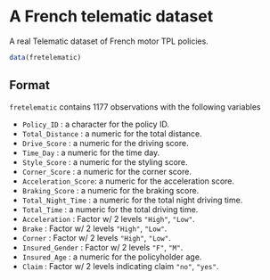 # A French telematic dataset

A real Telematic dataset of French motor TPL policies.

```r
data(fretelematic)
```

## Format

`fretelematic` contains 1177 observations with the following variables

 * `Policy_ID` : a character for the policy ID.
 * `Total_Distance` : a numeric for the total distance.
 * `Drive_Score` : a numeric for the driving score.
 * `Time_Day` : a numeric for the time day.
 * `Style_Score` : a numeric for the styling score.
 * `Corner_Score` : a numeric for the corner score.
 * `Acceleration_Score`: a numeric for the acceleration score.
 * `Braking_Score` : a numeric for the braking score.
 * `Total_Night_Time` : a numeric for the total night driving time.
 * `Total_Time` : a numeric for the total driving time.
 * `Acceleration` : Factor w/ 2 levels `"High"`, `"Low"`.
 * `Brake` : Factor w/ 2 levels `"High"`, `"Low"`.
 * `Corner` : Factor w/ 2 levels `"High"`, `"Low"`.
 * `Insured_Gender` : Factor w/ 2 levels `"F"`, `"M"`.
 * `Insured_Age` : a numeric for the policyholder age.
 * `Claim` : Factor w/ 2 levels indicating claim `"no"`, `"yes"`.
